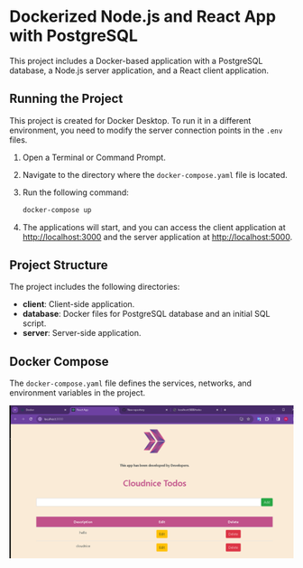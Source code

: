    # Dockerized Node.js and React App with PostgreSQL

This project includes a Docker-based application with a PostgreSQL database, a Node.js server application, and a React client application.

## Running the Project

This project is created for Docker Desktop. To run it in a different environment, you need to modify the server connection points in the `.env` files.

1. Open a Terminal or Command Prompt.
2. Navigate to the directory where the `docker-compose.yaml` file is located.
3. Run the following command:

    ```bash
    docker-compose up
    ```

4. The applications will start, and you can access the client application at [http://localhost:3000](http://localhost:3000) and the server application at [http://localhost:5000](http://localhost:5000).

## Project Structure

The project includes the following directories:

- **client**: Client-side application.
- **database**: Docker files for PostgreSQL database and an initial SQL script.
- **server**: Server-side application.

## Docker Compose

The `docker-compose.yaml` file defines the services, networks, and environment variables in the project.


![alt text](image.png)





